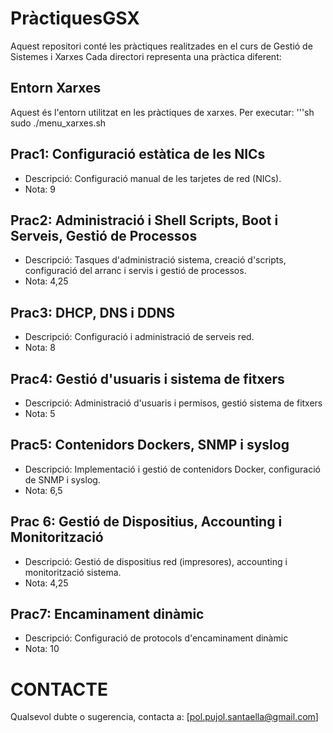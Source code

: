 # PràctiquesGSX

Aquest repositori conté les pràctiques realitzades en el curs de Gestió de Sistemes i Xarxes
Cada directori representa una pràctica diferent:

## Entorn Xarxes
Aquest és l'entorn utilitzat en les pràctiques de xarxes. Per executar:
'''sh
sudo ./menu_xarxes.sh

## Prac1: Configuració estàtica de les NICs
* Descripció: Configuració manual de les tarjetes de red (NICs).
* Nota: 9

## Prac2: Administració i Shell Scripts, Boot i Serveis, Gestió de Processos
* Descripció: Tasques d'administració sistema, creació d'scripts, configuració del arranc i servis i gestió de processos.
* Nota: 4,25

## Prac3: DHCP, DNS i DDNS
* Descripció: Configuració i administració de serveis red.
* Nota: 8

## Prac4: Gestió d'usuaris i sistema de fitxers
* Descripció: Administració d'usuaris i permisos, gestió sistema de fitxers
* Nota: 5

## Prac5: Contenidors Dockers, SNMP i syslog
* Descripció: Implementació i gestió de contenidors Docker, configuració de SNMP i syslog.
* Nota: 6,5

## Prac 6: Gestió de Dispositius, Accounting i Monitorització
* Descripció: Gestió de dispositius red (impresores), accounting i monitorització sistema.
* Nota: 4,25

## Prac7: Encaminament dinàmic
* Descripció: Configuració de protocols d'encaminament dinàmic
* Nota: 10

# CONTACTE
Qualsevol dubte o sugerencia, contacta a:
[pol.pujol.santaella@gmail.com]

